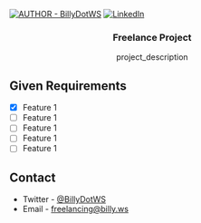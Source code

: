 [![AUTHOR - BillyDotWS](https://img.shields.io/static/v1?label=AUTHOR&message=BillyDotWS&color=2ea44f&style=for-the-badge&logo=discord+)](https://billy.ws) [![LinkedIn][linkedin-shield]][linkedin-url]  

<h3  align="center">Freelance Project</h3>
<p  align="center">project_description

## Given Requirements
- [x] Feature 1
- [ ] Feature 1
- [ ] Feature 1
- [ ] Feature 1
- [ ] Feature 1
 
##  Contact
- Twitter - [@BillyDotWS](https://twitter.com/BillyDotWS)
- Email - freelancing@billy.ws

[linkedin-shield]: https://img.shields.io/badge/-LinkedIn-black.svg?style=for-the-badge&logo=linkedin&colorB=555
[linkedin-url]: https://www.linkedin.com/in/billy-robinson-a6486714a/
